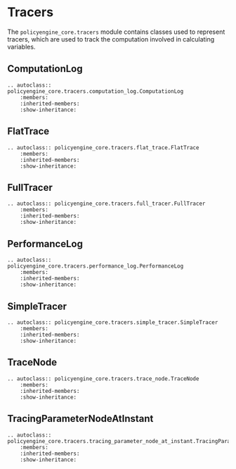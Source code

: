 # Tracers

The `policyengine_core.tracers` module contains classes used to represent tracers, which are used to track the computation involved in calculating variables.

## ComputationLog

```{eval-rst}
.. autoclass:: policyengine_core.tracers.computation_log.ComputationLog
    :members:
    :inherited-members:
    :show-inheritance:
```

## FlatTrace

```{eval-rst}
.. autoclass:: policyengine_core.tracers.flat_trace.FlatTrace
    :members:
    :inherited-members:
    :show-inheritance:
```

## FullTracer

```{eval-rst}
.. autoclass:: policyengine_core.tracers.full_tracer.FullTracer
    :members:
    :inherited-members:
    :show-inheritance:
```

## PerformanceLog

```{eval-rst}
.. autoclass:: policyengine_core.tracers.performance_log.PerformanceLog
    :members:
    :inherited-members:
    :show-inheritance:
```

## SimpleTracer

```{eval-rst}
.. autoclass:: policyengine_core.tracers.simple_tracer.SimpleTracer
    :members:
    :inherited-members:
    :show-inheritance:
```

## TraceNode

```{eval-rst}
.. autoclass:: policyengine_core.tracers.trace_node.TraceNode
    :members:
    :inherited-members:
    :show-inheritance:
```

## TracingParameterNodeAtInstant

```{eval-rst}
.. autoclass:: policyengine_core.tracers.tracing_parameter_node_at_instant.TracingParameterNodeAtInstant
    :members:
    :inherited-members:
    :show-inheritance:
```
